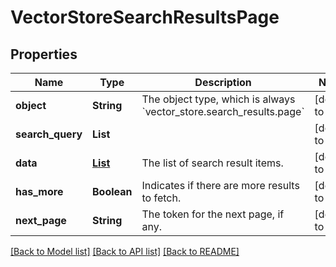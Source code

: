 # VectorStoreSearchResultsPage
## Properties

| Name | Type | Description | Notes |
|------------ | ------------- | ------------- | -------------|
| **object** | **String** | The object type, which is always &#x60;vector_store.search_results.page&#x60; | [default to null] |
| **search\_query** | **List** |  | [default to null] |
| **data** | [**List**](VectorStoreSearchResultItem.md) | The list of search result items. | [default to null] |
| **has\_more** | **Boolean** | Indicates if there are more results to fetch. | [default to null] |
| **next\_page** | **String** | The token for the next page, if any. | [default to null] |

[[Back to Model list]](../README.md#documentation-for-models) [[Back to API list]](../README.md#documentation-for-api-endpoints) [[Back to README]](../README.md)


